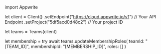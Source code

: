 import Appwrite

let client = Client()
    .setEndpoint("https://cloud.appwrite.io/v1") // Your API Endpoint
    .setProject("5df5acd0d48c2") // Your project ID

let teams = Teams(client)

let membership = try await teams.updateMembershipRoles(
    teamId: "[TEAM_ID]",
    membershipId: "[MEMBERSHIP_ID]",
    roles: []
)

